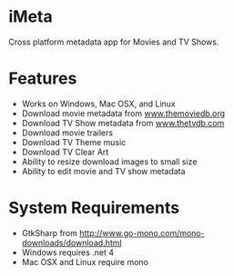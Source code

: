 iMeta
=====

Cross platform metadata app for Movies and TV Shows.

Features
========

* Works on Windows, Mac OSX, and Linux
* Download movie metadata from www.themoviedb.org
* Download TV Show metadata from www.thetvdb.com
* Download movie trailers
* Download TV Theme music
* Download TV Clear Art
* Ability to resize download images to small size
* Ability to edit movie and TV show metadata


System Requirements
===================

* GtkSharp from http://www.go-mono.com/mono-downloads/download.html
* Windows requires .net 4
* Mac OSX and Linux require mono
